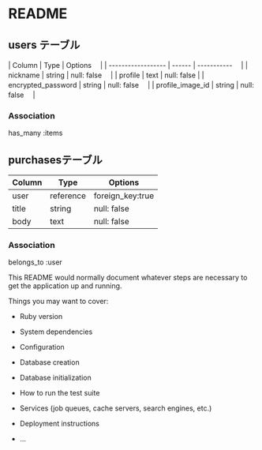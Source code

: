 # README

## users テーブル

| Column              | Type   | Options     　|
| ------------------  | ------ | ----------- 　|
| nickname            | string | null: false 　|
| profile             | text | null: false     |
| encrypted_password  | string | null: false 　|
| profile_image_id    | string | null: false 　|

### Association
has_many :items



## purchasesテーブル

| Column              | Type   | Options     |
| ------------------  | ------ | ----------- |
| user                | reference | foreign_key:true |
| title               | string | null: false 　|
| body                | text | null: false 　|
### Association
belongs_to :user





This README would normally document whatever steps are necessary to get the
application up and running.

Things you may want to cover:

* Ruby version

* System dependencies

* Configuration

* Database creation

* Database initialization

* How to run the test suite

* Services (job queues, cache servers, search engines, etc.)

* Deployment instructions

* ...
